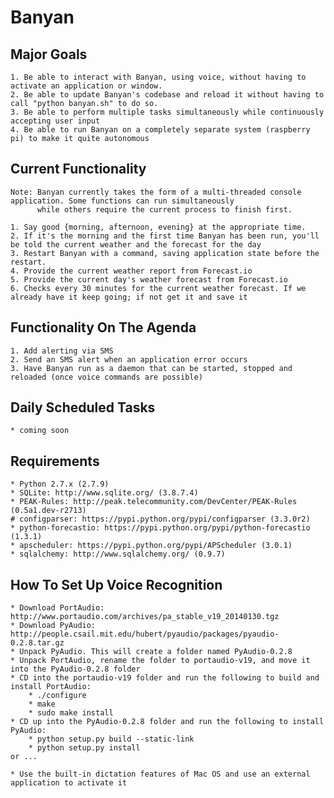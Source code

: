 # Banyan

## Major Goals

    1. Be able to interact with Banyan, using voice, without having to activate an application or window.
    2. Be able to update Banyan's codebase and reload it without having to call "python banyan.sh" to do so.
    3. Be able to perform multiple tasks simultaneously while continuously accepting user input
    4. Be able to run Banyan on a completely separate system (raspberry pi) to make it quite autonomous

## Current Functionality

    Note: Banyan currently takes the form of a multi-threaded console application. Some functions can run simultaneously
          while others require the current process to finish first.

    1. Say good {morning, afternoon, evening} at the appropriate time.
    2. If it's the morning and the first time Banyan has been run, you'll be told the current weather and the forecast for the day
    3. Restart Banyan with a command, saving application state before the restart.
    4. Provide the current weather report from Forecast.io
    5. Provide the current day's weather forecast from Forecast.io
    6. Checks every 30 minutes for the current weather forecast. If we already have it keep going; if not get it and save it


## Functionality On The Agenda

    1. Add alerting via SMS
    2. Send an SMS alert when an application error occurs
    3. Have Banyan run as a daemon that can be started, stopped and reloaded (once voice commands are possible)
    

## Daily Scheduled Tasks

    * coming soon


## Requirements

    * Python 2.7.x (2.7.9)
    * SQLite: http://www.sqlite.org/ (3.8.7.4)
    * PEAK-Rules: http://peak.telecommunity.com/DevCenter/PEAK-Rules (0.5a1.dev-r2713)
    # configparser: https://pypi.python.org/pypi/configparser (3.3.0r2)
    * python-forecastio: https://pypi.python.org/pypi/python-forecastio (1.3.1)
    * apscheduler: https://pypi.python.org/pypi/APScheduler (3.0.1)
    * sqlalchemy: http://www.sqlalchemy.org/ (0.9.7)
    

## How To Set Up Voice Recognition

    * Download PortAudio: http://www.portaudio.com/archives/pa_stable_v19_20140130.tgz
    * Download PyAudio: http://people.csail.mit.edu/hubert/pyaudio/packages/pyaudio-0.2.8.tar.gz
    * Unpack PyAudio. This will create a folder named PyAudio-0.2.8
    * Unpack PortAudio, rename the folder to portaudio-v19, and move it into the PyAudio-0.2.8 folder
    * CD into the portaudio-v19 folder and run the following to build and install PortAudio:
        * ./configure
        * make
        * sudo make install
    * CD up into the PyAudio-0.2.8 folder and run the following to install PyAudio:
        * python setup.py build --static-link
        * python setup.py install
    or ...
    
    * Use the built-in dictation features of Mac OS and use an external application to activate it